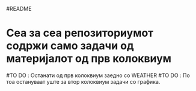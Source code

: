 #README

# Сеа за сеа репозиториумот содржи само задачи од материјалот од прв колоквиум
#TO DO : Останати од прв колоквиум заедно со WEATHER
#TO DO : По тоа остануваат уште за втор колоквиум задачи со графика.